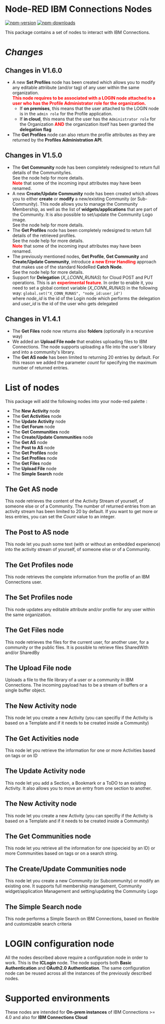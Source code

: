 Node-RED IBM Connections Nodes
=====================================

[![npm-version](https://img.shields.io/npm/v/node-red-node-watson.svg)](https://www.npmjs.com/package/node-red-ibmconnections)
[![npm-downloads](https://img.shields.io/npm/dm/node-red-node-watson.svg)](https://www.npmjs.com/package/node-red-ibmconnections)


This package contains a set of nodes to interact with IBM Connections.

# *Changes*

## Changes in V1.6.0
* A new **Set Profiles** node has been created which allows you to modify any editable attriibute (and/or tag) of any user within the same organization.  
<strong style="color:red">This node requires to be associated with a LOGIN node attached to a user who has the Profile Administrator role for the organization.</strong>
    * If <strong>on premises</strong>, this means that the user attached to the LOGIN node is in the <code>admin role</code> for the Profile application.
    * If <strong>in cloud</strong>, this means that the user has the <code>Administrator role</code> for the Organization <strong style="color:red">AND</strong> the organization itself has been granted the <strong>delegation flag</strong>
* The **Get Profiles** node can also return the profile attributes as they are returned by the **Profiles Administration API**.

## Changes in V1.5.0
* The **Get Community** node has been completely redesigned to return full details of the Community/ies. <br />See the node help for more details.<br /> <b style="color:red">Note</b> that some of the incoming input attributes may have been renamed. 
* A new **Create/Update Community** node has been created which allows you to either **create** or **modify** a new/existing Community (or Sub-Community). This node allows you to manage the Community Membership, as well as the list of **widgets/applications** that are part of the Community. It is also possible to set/update the Community Logo image. <br />See the node help for more details.
* The **Get Profiles** node has been completely redesigned to return full details of the retrieved profiles. <br />See the node help for more details.<br /> <b style="color:red">Note</b> that some of the incoming input attributes may have been renamed. 
* The previously mentioned nodes, **Get Profile**, **Get Community** and **Create/Update Community**, introduce <b style="color:red">a new Error Handling</b> approach that makes use of the standard NodeRed **Catch Node**. <br />See the node help for more details.
* Support for **Delegation** (*X_LCONN_RUNAS*) for Cloud POST and PUT operations. This is an <b style="color:red">experimental feature</b>. In order to enable it, you need to set a global context variable (*X_CONN_RUNAS*) in the following way: <code>global.set("X_CONN_RUNAS", "node_id:user_id") </code> where *node_id* is the id of the Login node which performs the delegation and *user_id* is the id of the user who gets delegated

## Changes in V1.4.1
* The **Get Files** node now returns also **folders** (optionally in a recursive way)
* We added an **Upload File node** that enables uploading files to IBM Connections. The node supports uploading a file into the user's library and into a community's library.
* The **Get AS node** has been limited to returning 20 entries by default. For this reason we added the parameter *count* for specifying the maximum number of returned entries.

# List of nodes

This package will add the following nodes into your node-red palette : 

- The **New Activity** node
- The **Get Activities** node
- The **Update Activity** node
- The **Get Forum** node
- The **Get Communities** node
- The **Create/Update Communities** node
- The **Get AS** node
- The **Post to AS** node
- The **Get Profiles** node
- The **Set Profiles** node
- The **Get Files** node
- The **Upload File** node
- The **Simple Search** node


## The Get AS node
This node retrieves the content of the Activity Stream of yourself, of someone else or of a Community. The number of returned entries from an activity stream has been limited to 20 by default. If you want to get more or less entries, you can set the *Count* value to an integer.


## The Post to AS node
This node let you push some text (with or without an embedded experience) into the activity stream of yourself, of someone else or of a Community.


## The Get Profiles node
This node retrieves the complete information from the profile of an IBM Connections user.


## The Set Profiles node
This node updates any editable attribute and/or profile for any user within the same organization.


## The Get Files node
This node retrieves the files for the current user, for another user, for a community or the public files.
It is possible to retrieve files SharedWith and/or SharedBy


## The Upload File node
Uploads a file to the file library of a user or a community in IBM Connections. The incoming payload has to be a stream of buffers or a single buffer object.


## The New Activity node
This node let you create a new Activity (you can specifiy if the Activity is based on a Template and if it needs to be created inside a Community)


## The Get Activities node
This node let you retrieve the information for one or more Activities based on tags or on ID


## The Update Activity node
This node let you add a Section, a Bookmark or a ToDO to an existing Activity.
It also allows you to move an entry from one section to another.


## The New Activity node
This node let you create a new Activity (you can specifiy if the Activity is based on a Template and if it needs to be created inside a Community)


## The Get Communities node
This node let you retrieve all the information for one (specieid by an ID) or more Communities based on tags or on a search string.


## The Create/Update Communities node
This node let you create a new Community (or Subcommunity) or modify an existing one. It supports full membership management, Community widget/application Management and setting/updating the Community Logo


## The Simple Search node
This node performs a Simple Search on IBM Connections, based on flexible and customizable search criteria


# LOGIN configuration node
All the nodes described above require a configuration node in order to work. This is the **ICLogin** node.
The node supports both **Basic Authentication** and **OAuth2.0 Authentication**. 
The same configuration node can be reused across all the instances of the previously described nodes.

# Supported environments
These nodes are intended for **On-prem instances** of IBM Connections >= 4.0 and also for **IBM Connections Cloud**
